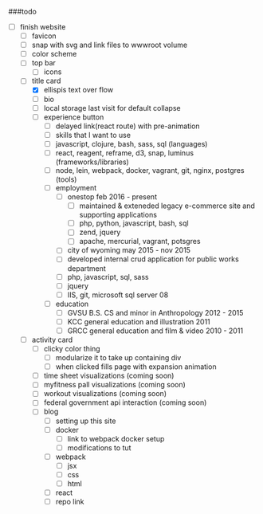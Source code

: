 ###todo 
- [ ] finish website
  - [ ] favicon
  - [ ] snap with svg and link files to wwwroot volume
  - [ ] color scheme
  - [ ] top bar
    - [ ] icons
  - [ ] title card
    - [x] ellispis text over flow
    - [ ] bio
    - [ ] local storage last visit for default collapse
    - [ ] experience button
      - [ ] delayed link(react route) with pre-animation
      - [ ] skills that I want to use
       - [ ] javascript, clojure, bash, sass, sql (languages)
       - [ ] react, reagent, reframe, d3, snap, luminus (frameworks/libraries)
       - [ ] node, lein, webpack, docker, vagrant, git, nginx, postgres (tools)
      - [ ] employment
        - [ ] onestop feb 2016 - present
          - [ ] maintained & exteneded legacy e-commerce site and supporting applications
          - [ ] php, python, javascript, bash, sql
          - [ ] zend, jquery
          - [ ] apache, mercurial, vagrant, potsgres
        - [ ] city of wyoming may 2015 - nov 2015
         - [ ] developed internal crud application for public works department
         - [ ] php, javascript, sql, sass
         - [ ] jquery
         - [ ] IIS, git, microsoft sql server 08
      - [ ] education
        - [ ] GVSU B.S. CS and minor in Anthropology 2012 - 2015
        - [ ] KCC general education and illustration 2011
        - [ ] GRCC general education and film & video 2010 - 2011
  - [ ] activity card
    - [ ] clicky color thing
      - [ ] modularize it to take up containing div
      - [ ] when clicked fills page with expansion animation
    - [ ] time sheet visualizations (coming soon)
    - [ ] myfitness pall visualizations (coming soon)
    - [ ] workout visualizations (coming soon)
    - [ ] federal government api interaction (coming soon)
    - [ ] blog
      - [ ] setting up this site
      - [ ] docker
        - [ ] link to webpack docker setup
        - [ ] modifications to tut
      - [ ] webpack
        - [ ] jsx
        - [ ] css
        - [ ] html
      - [ ] react
      - [ ] repo link
